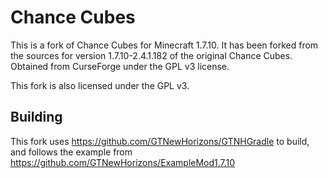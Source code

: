 # Chance Cubes
This is a fork of Chance Cubes for Minecraft 1.7.10. It has been forked from the sources for version 1.7.10-2.4.1.182 of the original Chance Cubes. Obtained from CurseForge under the GPL v3 license.

This fork is also licensed under the GPL v3.

## Building

This fork uses https://github.com/GTNewHorizons/GTNHGradle to build, and follows the example from https://github.com/GTNewHorizons/ExampleMod1.7.10
